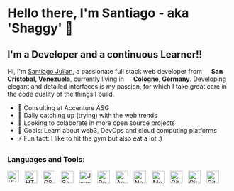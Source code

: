 # Hello there, I'm Santiago - aka 'Shaggy' 👋

## I'm a Developer and a continuous Learner!!

Hi, I'm [Santiago Julian](https://www.linkedin.com/in/santiago-julian-monsalve-4615a220b/), a passionate full stack web developer from <img src="https://as2.ftcdn.net/v2/jpg/03/29/74/71/1000_F_329747191_p7mGtEEwird6ORrEuetTj41LuqnuSQf7.jpg" width="13"/> <b>San Cristobal, Venezuela</b>, currently living in <img src="https://t3.ftcdn.net/jpg/02/78/85/04/240_F_278850461_Pnm5lcyLfvI8Wctf4xyL32zg8ySVc1ns.jpg" width="13"/> <b>Cologne, Germany</b>. Developing elegant and detailed interfaces is my passion, for which I take great care in the code quality of the things I build.

- 🔭 Consulting at Accenture ASG
- 🌱 Daily catching up (trying) with the web trends
- 👯 Looking to colaborate in more open source projects
- 🥅 Goals: Learn about web3, DevOps and cloud computing platforms
- ⚡ Fun fact: I like to hit the gym but also eat a lot :)

### Languages and Tools:

<img align="left" alt="Visual Studio Code" width="26px" src="https://cdn.jsdelivr.net/gh/devicons/devicon/icons/vscode/vscode-original.svg" style="padding-right:10px;" />
<img align="left" alt="HTML5" width="28px" src="https://cdn.jsdelivr.net/gh/devicons/devicon/icons/html5/html5-original.svg" style="padding-right:10px;" />
<img align="left" alt="CSS3" width="28px" src="https://cdn.jsdelivr.net/gh/devicons/devicon/icons/css3/css3-original.svg" style="padding-right:10px;" />
<img align="left" alt="Sass" width="28px" src="https://cdn.jsdelivr.net/gh/devicons/devicon/icons/sass/sass-original.svg" style="padding-right:10px;" />
<img align="left" alt="JavaScript" width="28px" src="https://cdn.jsdelivr.net/gh/devicons/devicon/icons/javascript/javascript-original.svg" style="padding-right:10px;" />
<img align="left" alt="React" width="28px" src="https://cdn.jsdelivr.net/gh/devicons/devicon/icons/react/react-original.svg" style="padding-right:10px;" />
<img align="left" alt="Angular" width="28px" src="https://cdn.jsdelivr.net/gh/devicons/devicon/icons/angular/angular-original.svg" style="padding-right:10px;" />
<img align="left" alt="Node.js" width="28px" src="https://cdn.jsdelivr.net/gh/devicons/devicon/icons/nodejs/nodejs-original.svg" style="padding-right:10px;" />
<img align="left" alt="MongoDB" width="28px" src="https://cdn.jsdelivr.net/gh/devicons/devicon/icons/mongodb/mongodb-original.svg" style="padding-right:10px;" />
<img align="left" alt="Git" width="28px" src="https://cdn.jsdelivr.net/gh/devicons/devicon/icons/git/git-original.svg" style="padding-right:10px;" />
<img align="left" alt="GitHub" width="28px" src="https://user-images.githubusercontent.com/3369400/139447912-e0f43f33-6d9f-45f8-be46-2df5bbc91289.png" style="padding-right:10px;" />
<img align="left" alt="GitHub" width="28px" src="https://user-images.githubusercontent.com/3369400/139448065-39a229ba-4b06-434b-bc67-616e2ed80c8f.png" style="padding-right:10px;" />
